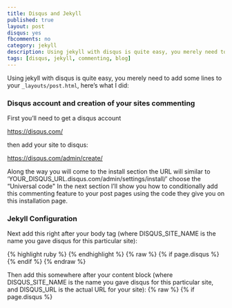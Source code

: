 ```yaml
---
title: Disqus and Jekyll
published: true
layout: post
disqus: yes
fbcomments: no
category: jekyll
description: Using jekyll with disqus is quite easy, you merely need to add some lines to your `_layouts/post.html`
tags: [disqus, jekyll, commenting, blog]
---
```


Using jekyll with disqus is quite easy, you merely need to add some lines to your `_layouts/post.html`, here’s what I did:

### Disqus account and creation of your sites commenting

First you’ll need to get a disqus account 

<https://disqus.com/>

then add your site to disqus:

<https://disqus.com/admin/create/>

Along the way you will come to the install section the URL will similar to ‘YOUR_DISQUS_URL.disqus.com/admin/settings/install/’ choose the “Universal code" In the next section I’ll show you how to conditionally add this commenting feature to your post pages using the code they give you on this installation page.

### Jekyll Configuration

Next add this right after your body tag (where DISQUS_SITE_NAME is the name you gave disqus for this particular site):

{% highlight ruby %}
{% endhighlight %}
{% raw  %}
        {% if page.disqus %}
          <script id="dsq-count-scr" src="//DISQUS_SITE_NAME.disqus.com/count.js" async></script>
        {% endif %}
{% endraw  %}


Then add this somewhere after your content block  (where DISQUS_SITE_NAME is the name you gave disqus for this particular site, and DISQUS_URL is the actual URL for your site):
{% raw  %}
      {% if page.disqus %}
        <div id="disqus_thread"></div>
        <script>
        /**
        * RECOMMENDED CONFIGURATION VARIABLES: EDIT AND UNCOMMENT THE SECTION BELOW TO INSERT DYNAMIC VALUES FROM YOUR PLATFORM OR CMS.
        * LEARN WHY DEFINING THESE VARIABLES IS IMPORTANT: https://disqus.com/admin/universalcode/#configuration-variables
        */
        var disqus_config = function () {
        this.page.url = "http://DISQUS_URL{{ page.url }}"; // Replace PAGE_URL with your page's canonical URL variable
        this.page.identifier = "DISQUS_URL{{ page.url }}"; // Replace PAGE_IDENTIFIER with your page's unique identifier variable
        };
        (function() { // DON'T EDIT BELOW THIS LINE
        var d = document, s = d.createElement('script');

        s.src = '//DISQUS_SITE_NAME.disqus.com/embed.js';

        s.setAttribute('data-timestamp', +new Date());
        (d.head || d.body).appendChild(s);
        })();
        </script>
        <noscript>Please enable JavaScript to view the <a href="https://disqus.com/?ref_noscript" rel="nofollow">comments powered by Disqus.</a></noscript>
      {% endif %}
{% endraw  %}

Now make a post with this line in the YAML front matter:

      disqus: yes

and you should be good to go.  Testing at the bottom of this post in fact

you can see my current post.html [here](https://github.com/joshuacox/joshuacox.github.io/blob/master/_layouts/post.html)

EDIT:  I moved all this out to `_includes/disqus.html`  [here](https://github.com/joshuacox/joshuacox.github.io/blob/master/_includes/disqus.html)

and you'll need these two lines set in `_config.yml` happy blogging

```
disqus_id: joshuacoxgithubio
org_site: joshuacox.github.io
```
